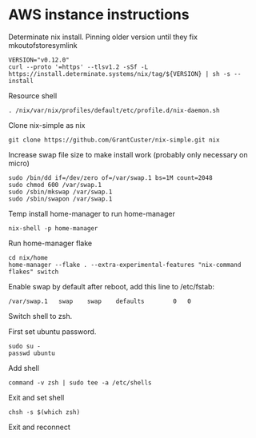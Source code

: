 # AWS instance instructions

Determinate nix install. Pinning older version until they fix mkoutofstoresymlink

```
VERSION="v0.12.0"
curl --proto '=https' --tlsv1.2 -sSf -L https://install.determinate.systems/nix/tag/${VERSION} | sh -s -- install
```

Resource shell

```
. /nix/var/nix/profiles/default/etc/profile.d/nix-daemon.sh
```

Clone nix-simple as nix

```
git clone https://github.com/GrantCuster/nix-simple.git nix
```

Increase swap file size to make install work (probably only necessary on micro)

```
sudo /bin/dd if=/dev/zero of=/var/swap.1 bs=1M count=2048
sudo chmod 600 /var/swap.1
sudo /sbin/mkswap /var/swap.1
sudo /sbin/swapon /var/swap.1
```

Temp install home-manager to run home-manager

```
nix-shell -p home-manager
```

Run home-manager flake

```
cd nix/home
home-manager --flake . --extra-experimental-features "nix-command flakes" switch
```

Enable swap by default after reboot, add this line to /etc/fstab:

```
/var/swap.1   swap    swap    defaults        0   0
```

Switch shell to zsh.

First set ubuntu password.

```
sudo su -
passwd ubuntu
```

Add shell

```
command -v zsh | sudo tee -a /etc/shells
```

Exit and set shell

```
chsh -s $(which zsh)
```

Exit and reconnect
